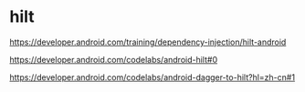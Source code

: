 # hilt
https://developer.android.com/training/dependency-injection/hilt-android

https://developer.android.com/codelabs/android-hilt#0

https://developer.android.com/codelabs/android-dagger-to-hilt?hl=zh-cn#1